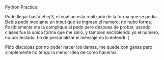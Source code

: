 Python Practice:

Pude llegar hasta el ej 3, el cual no esta realizado de la forma que se pedia. Debia pedir mediante un input que se ingrese el numero, no hubo forma.
Posiblemente me la complique al pedo pero despues de probar, usando clases fue la unica forma que me salio, y tambien escribiendo yo el numero, no por
teclado. Lo de personalizar el mensaje no lo entendi :(


Pido disculpas por no poder hacer los demas, me quede con ganas pero simplemente no tengo la menor idea de como hacerlos.
